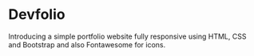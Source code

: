 # Devfolio
Introducing a simple portfolio website fully responsive using HTML, CSS and Bootstrap and also Fontawesome for icons. 
